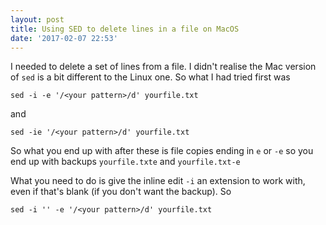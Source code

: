 ```yaml
---
layout: post
title: Using SED to delete lines in a file on MacOS
date: '2017-02-07 22:53'
---
```


I needed to delete a set of lines from a file.  I didn't realise the Mac version of `sed` is a bit different to the Linux one. So what I had tried first was

`sed -i -e '/<your pattern>/d' yourfile.txt`

and

`sed -ie '/<your pattern>/d' yourfile.txt`

So what you end up with after these is file copies ending in `e` or `-e` so you end up with backups `yourfile.txte` and `yourfile.txt-e`

What you need to do is give the inline edit `-i` an extension to work with, even if that's blank (if you don't want the backup). So

`sed -i '' -e '/<your pattern>/d' yourfile.txt`
